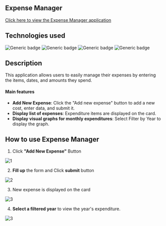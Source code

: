 ## Expense Manager
[Click here to view the Expense Manager application](https://jwd-activity.github.io/Expense_manager/)

## Technologies used
![Generic badge](https://img.shields.io/badge/HTML-E96228.svg)
![Generic badge](https://img.shields.io/badge/CSS-264DE4.svg) 
![Generic badge](https://img.shields.io/badge/JavaScript-EFD81D.svg)
![Generic badge](https://img.shields.io/badge/React-619DC8.svg)

## Description
This application allows users to easily manage their expenses by entering the items, dates, and amounts they spend.

#### Main features
- **Add New Expense**: Click the "Add new expense" button to add a new cost, enter data, and submit it.
- **Display list of expenses**: Expenditure items are displayed on the card.
- **Display visual graphs for monthly expenditures**: Select Filter by Year to display the graph.

## How to use Expense Manager
1. Click **"Add New Expense"** Button

![1](https://user-images.githubusercontent.com/83196262/126593743-c5c50a84-55f9-46a9-8f10-a42ea9665ac5.JPG)

2. **Fill up** the form and Click **submit** button

![2](https://user-images.githubusercontent.com/83196262/126594111-9c447162-bd0a-495c-835b-2778d131859c.JPG)

3. New expense is displayed on the card

![3](https://user-images.githubusercontent.com/83196262/126593756-409a7ebc-7012-4485-b961-96281ed66f04.JPG)

4. **Select a filtered year** to view the year's expenditure.

![3](https://user-images.githubusercontent.com/83196262/126593763-fddfaffe-c132-4454-9b38-edad4b25d5ae.png)
